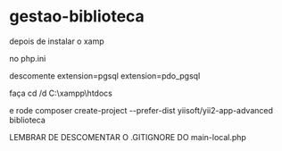 # gestao-biblioteca



depois de instalar o xamp

no php.ini

descomente
extension=pgsql
extension=pdo_pgsql


faça
cd /d C:\xampp\htdocs

e rode
composer create-project --prefer-dist yiisoft/yii2-app-advanced biblioteca

LEMBRAR DE DESCOMENTAR O .GITIGNORE DO main-local.php